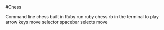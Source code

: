 #Chess

Command line chess built in Ruby
run ruby chess.rb in the terminal to play
arrow keys move selector
spacebar selects move